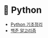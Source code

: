 # 📌 Python
- <a href="https://dev-ku.tistory.com/category/BackEnd/Python">Python 기초정리</a>
- <a href="https://dev-ku.tistory.com/category/알고리즘/백준%20알고리즘">백준 알고리즘</a>
